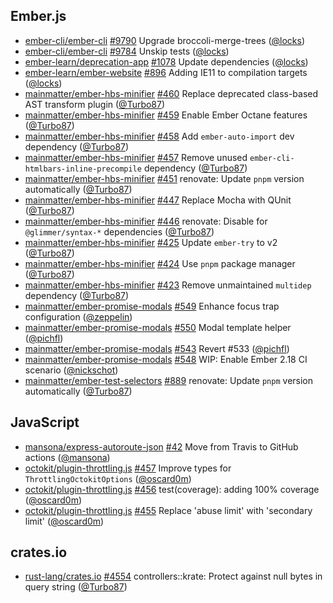 ---
---

## Ember.js

- [ember-cli/ember-cli]
  [#9790](https://github.com/ember-cli/ember-cli/pull/9790) Upgrade
  broccoli-merge-trees ([@locks])
- [ember-cli/ember-cli]
  [#9784](https://github.com/ember-cli/ember-cli/pull/9784) Unskip tests
  ([@locks])
- [ember-learn/deprecation-app]
  [#1078](https://github.com/ember-learn/deprecation-app/pull/1078) Update
  dependencies ([@locks])
- [ember-learn/ember-website]
  [#896](https://github.com/ember-learn/ember-website/pull/896) Adding IE11 to
  compilation targets ([@locks])
- [mainmatter/ember-hbs-minifier]
  [#460](https://github.com/mainmatter/ember-hbs-minifier/pull/460) Replace
  deprecated class-based AST transform plugin ([@Turbo87])
- [mainmatter/ember-hbs-minifier]
  [#459](https://github.com/mainmatter/ember-hbs-minifier/pull/459) Enable Ember
  Octane features ([@Turbo87])
- [mainmatter/ember-hbs-minifier]
  [#458](https://github.com/mainmatter/ember-hbs-minifier/pull/458) Add
  `ember-auto-import` dev dependency ([@Turbo87])
- [mainmatter/ember-hbs-minifier]
  [#457](https://github.com/mainmatter/ember-hbs-minifier/pull/457) Remove
  unused `ember-cli-htmlbars-inline-precompile` dependency ([@Turbo87])
- [mainmatter/ember-hbs-minifier]
  [#451](https://github.com/mainmatter/ember-hbs-minifier/pull/451) renovate:
  Update `pnpm` version automatically ([@Turbo87])
- [mainmatter/ember-hbs-minifier]
  [#447](https://github.com/mainmatter/ember-hbs-minifier/pull/447) Replace
  Mocha with QUnit ([@Turbo87])
- [mainmatter/ember-hbs-minifier]
  [#446](https://github.com/mainmatter/ember-hbs-minifier/pull/446) renovate:
  Disable for `@glimmer/syntax-*` dependencies ([@Turbo87])
- [mainmatter/ember-hbs-minifier]
  [#425](https://github.com/mainmatter/ember-hbs-minifier/pull/425) Update
  `ember-try` to v2 ([@Turbo87])
- [mainmatter/ember-hbs-minifier]
  [#424](https://github.com/mainmatter/ember-hbs-minifier/pull/424) Use `pnpm`
  package manager ([@Turbo87])
- [mainmatter/ember-hbs-minifier]
  [#423](https://github.com/mainmatter/ember-hbs-minifier/pull/423) Remove
  unmaintained `multidep` dependency ([@Turbo87])
- [mainmatter/ember-promise-modals]
  [#549](https://github.com/mainmatter/ember-promise-modals/pull/549) Enhance
  focus trap configuration ([@zeppelin])
- [mainmatter/ember-promise-modals]
  [#550](https://github.com/mainmatter/ember-promise-modals/pull/550) Modal
  template helper ([@pichfl])
- [mainmatter/ember-promise-modals]
  [#543](https://github.com/mainmatter/ember-promise-modals/pull/543) Revert
  #533 ([@pichfl])
- [mainmatter/ember-promise-modals]
  [#548](https://github.com/mainmatter/ember-promise-modals/pull/548) WIP:
  Enable Ember 2.18 CI scenario ([@nickschot])
- [mainmatter/ember-test-selectors]
  [#889](https://github.com/mainmatter/ember-test-selectors/pull/889) renovate:
  Update `pnpm` version automatically ([@Turbo87])

## JavaScript

- [mansona/express-autoroute-json]
  [#42](https://github.com/mansona/express-autoroute-json/pull/42) Move from
  Travis to GitHub actions ([@mansona])
- [octokit/plugin-throttling.js]
  [#457](https://github.com/octokit/plugin-throttling.js/pull/457) Improve types
  for `ThrottlingOctokitOptions` ([@oscard0m])
- [octokit/plugin-throttling.js]
  [#456](https://github.com/octokit/plugin-throttling.js/pull/456)
  test(coverage): adding 100% coverage ([@oscard0m])
- [octokit/plugin-throttling.js]
  [#455](https://github.com/octokit/plugin-throttling.js/pull/455) Replace
  'abuse limit' with 'secondary limit' ([@oscard0m])

## crates.io

- [rust-lang/crates.io]
  [#4554](https://github.com/rust-lang/crates.io/pull/4554) controllers::krate:
  Protect against null bytes in query string ([@Turbo87])

[@turbo87]: https://github.com/Turbo87
[@locks]: https://github.com/locks
[@mansona]: https://github.com/mansona
[@nickschot]: https://github.com/nickschot
[@oscard0m]: https://github.com/oscard0m
[@pichfl]: https://github.com/pichfl
[@zeppelin]: https://github.com/zeppelin
[ember-cli/ember-cli]: https://github.com/ember-cli/ember-cli
[ember-learn/deprecation-app]: https://github.com/ember-learn/deprecation-app
[ember-learn/ember-website]: https://github.com/ember-learn/ember-website
[mansona/express-autoroute-json]:
  https://github.com/mansona/express-autoroute-json
[octokit/plugin-throttling.js]: https://github.com/octokit/plugin-throttling.js
[rust-lang/crates.io]: https://github.com/rust-lang/crates.io
[mainmatter/ember-hbs-minifier]:
  https://github.com/mainmatter/ember-hbs-minifier
[mainmatter/ember-promise-modals]:
  https://github.com/mainmatter/ember-promise-modals
[mainmatter/ember-test-selectors]:
  https://github.com/mainmatter/ember-test-selectors
